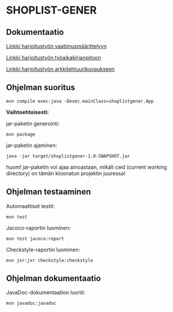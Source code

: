 # SHOPLIST-GENER

## Dokumentaatio

[Linkki harjoitustyön vaatimusmäärittelyyn](https://github.com/tspaanan/shoplist-gener/blob/main/dokumentaatio/vaatimusmaarittely.md)

[Linkki harjoitustyön työaikakirjanpitoon](https://github.com/tspaanan/shoplist-gener/blob/main/dokumentaatio/ty%C3%B6aikakirjanpito.md)

[Linkki harjoitustyön arkkitehtuurikuvaukseen](https://github.com/tspaanan/shoplist-gener/blob/main/dokumentaatio/arkkitehtuuri.md)

## Ohjelman suoritus

```
mvn compile exec:java -Dexec.mainClass=shoplistgener.App
```
**Vaihtoehtoisesti:**

jar-paketin generointi:
```
mvn package
```
jar-paketin ajaminen:
```
java -jar target/shoplistgener-1.0-SNAPSHOT.jar
```
huom! jar-paketin voi ajaa ainoastaan, mikäli cwd (current working directory) on tämän kloonatun projektin juuressa!

## Ohjelman testaaminen
Automaattiset testit:
```
mvn test
```
Jacoco-raportin luominen:
```
mvn test jacoco:report
```
Checkstyle-raportin luominen:
```
mvn jxr:jxr checkstyle:checkstyle
```

## Ohjelman dokumentaatio
JavaDoc-dokumentaation luonti:
```
mvn javadoc:javadoc
```
